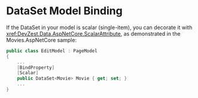 # DataSet Model Binding

If the DataSet in your model is scalar (single-item), you can decorate it with <xref:DevZest.Data.AspNetCore.ScalarAttribute>, as demonstrated in the Movies.AspNetCore sample:

```csharp
public class EditModel : PageModel
{
    ...
    [BindProperty]
    [Scalar]
    public DataSet<Movie> Movie { get; set; }
    ...
}
```

